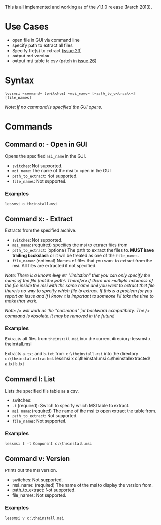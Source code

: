 This is all implemented and working as of the v1.1.0 release (March 2013).

# Use Cases

- open file in GUI via command line
- specify path to extract all files
- Specify file(s) to extract ([issue 23](https://github.com/activescott/lessmsi/issues#issue/23))
- output msi version
- output msi table to csv (patch in [issue 26](https://github.com/activescott/lessmsi/issues#issue/26))

# Syntax

    lessmsi <command> [switches] <msi_name> [<path_to_extract\>] [file_names]

*Note: If no command is specified the GUI opens.*


# Commands

## Command o: - Open in GUI

Opens the specified `msi_name` in the GUI.
- `switches`: Not supported.
- `msi_name`: The name of the msi to open in the GUI
- `path_to_extract`: Not supported.
- `file_names`: Not supported.
### Examples

    lessmsi o theinstall.msi

## Command x: - Extract

Extracts from the specified archive.
- `switches`: Not supported.
- `msi_name`: (required) specifies the msi to extract files from
- `path_to_extract`: (optional) The path to extract the files to. **MUST have trailing backslash** or it will be treated as one of the `file_names`.
- `file_names`: (optional) Names of files that you want to extract from the msi. All files are extracted if not specified.

*Note: There is a known ~~bug~~ err "limitation" that you can only specify the name of the file (not the path). Therefore if there are multiple instances of the file inside the msi with the same name and you want to extract that file there is no way to specify which file to extract. If this is a problem for you report an issue and if I know it is important to someone I'll take the time to make that work.*

*Note: `/x` will work as the "command" for backward compatibility. The `/x` command is obsolete. It may be removed in the future!*

### Examples

Extracts all files from `theinstall.msi` into the current directory:
    lessmsi x theinstall.msi

Extracts `a.txt` and `b.txt` from `c:\theinstall.msi` into the directory `c:\theinstallextracted`.
    lessmsi x c:\theinstall.msi c:\theinstallextracted\ a.txt b.txt


## Command l: List

Lists the specified file table as a csv.
- switches:
- `-t` (required): Switch to specify which MSI table to extract.
- `msi_name`: (required) The name of the msi to open extract the table from.
- `path_to_extract`: Not supported.
- `file_names`: Not supported.

### Examples

    lessmsi l -t Component c:\theinstall.msi

## Command v: Version

Prints out the msi version.
- switches: Not supported.
- msi_name: (required) The name of the msi to display the version from.
- path_to_extract: Not supported.
- file_names: Not supported.

### Examples

    lessmsi v c:\theinstall.msi